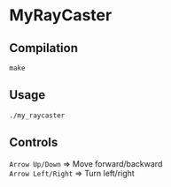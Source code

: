 # MyRayCaster

## Compilation

```shell
make
```

## Usage

```shell
./my_raycaster
```

## Controls

`Arrow Up/Down` => Move forward/backward \
`Arrow Left/Right` => Turn left/right
